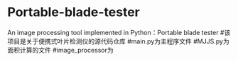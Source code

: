 # Portable-blade-tester
 An image processing tool implemented in Python：Portable blade tester
#该项目是关于便携式叶片检测仪的源代码仓库
#main.py为主程序文件
#MJJS.py为面积计算的文件
#image_processor为
